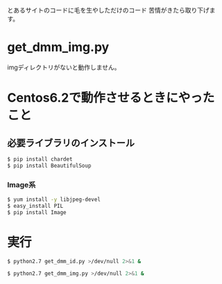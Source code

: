 とあるサイトのコードに毛を生やしただけのコード
苦情がきたら取り下げます。

# get_dmm_img.py

imgディレクトリがないと動作しません。

# Centos6.2で動作させるときにやったこと

## 必要ライブラリのインストール

```sh
$ pip install chardet
$ pip install BeautifulSoup
```


### Image系

```sh
$ yum install -y libjpeg-devel
$ easy_install PIL
$ pip install Image
```

# 実行

```sh
$ python2.7 get_dmm_id.py >/dev/null 2>&1 &
```


```sh
$ python2.7 get_dmm_img.py >/dev/null 2>&1 &
```